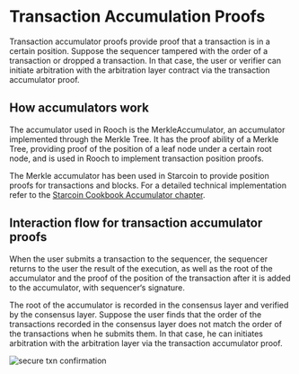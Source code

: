 # Transaction Accumulation Proofs

Transaction accumulator proofs provide proof that a transaction is in a certain position. Suppose the sequencer tampered with the order of a transaction or dropped a transaction. In that case, the user or verifier can initiate arbitration with the arbitration layer contract via the transaction accumulator proof.

## How accumulators work

The accumulator used in Rooch is the MerkleAccumulator, an accumulator implemented through the Merkle Tree. It has the proof ability of a Merkle Tree, providing proof of the position of a leaf node under a certain root node, and is used in Rooch to implement transaction position proofs.

The Merkle accumulator has been used in Starcoin to provide position proofs for transactions and blocks. For a detailed technical implementation refer to the [Starcoin Cookbook Accumulator chapter](https://cookbook.starcoin.org/zh/docs/concepts/accumulator/).

## Interaction flow for transaction accumulator proofs

When the user submits a transaction to the sequencer, the sequencer returns to the user the result of the execution, as well as the root of the accumulator and the proof of the position of the transaction after it is added to the accumulator, with sequencer‘s signature.

The root of the accumulator is recorded in the consensus layer and verified by the consensus layer. Suppose the user finds that the order of the transactions recorded in the consensus layer does not match the order of the transactions when he submits them. In that case, he can initiates arbitration with the arbitration layer via the transaction accumulator proof.

![secure txn confirmation](/diagram/rooch-secure-txn-confirmation.svg)
